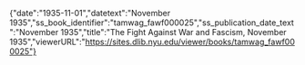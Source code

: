 {"date":"1935-11-01","datetext":"November 1935","ss_book_identifier":"tamwag_fawf000025","ss_publication_date_text":"November 1935","title":"The Fight Against War and Fascism, November 1935","viewerURL":"https://sites.dlib.nyu.edu/viewer/books/tamwag_fawf000025"}